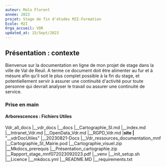 ```yaml
---
auteur: Malo Florent
année: 2023
projet: Stage de fin d'études M2I-Formation
Ecole: M2I
Orga_accueil: VDR
updated_at: 15/Sept/2023 
---
```


## Présentation : contexte 
Bienvenue sur la documentation en ligne de mon projet de stage dans la ville de Val de Reuil.
A terme ce document doit être alimenter au fur et à mésure afin qu'il soit le plus complet possible à la fin du stage, et potentiellement servir à assurer une continuité d'activité pour toute personne qui devrait analyser le travail ou assurer une continuité de service.

### Prise en main
#### Arborescences : Fichiers Utiles

Vdr_all_docs
|__vdr_docs
   |__docs
      |__Cartographie_SI.md
      |__index.md
      |__Intranet_Vdr.md
      |__OpenData_Vdr.md
      |__RGPD_Vdr.md
   |__site
   |__ "__vdrDocUtiles"
         |__20230821-Docs
         |__Vdr_ressources_documentation_mnf
         |__Cartographie_SI_Mairie.pod
         |__Cartographie_visuel.zip
         |__Mkdocs_prerequis
         |__Présentation_cartographie.zip
         |__Rapport_stage_mnf072023092023.pdf
   |__venv
   |__init_setup.sh
   |__Licence
   |__mkdocs.yml
   |__README.MD
   |__requirements.txt

